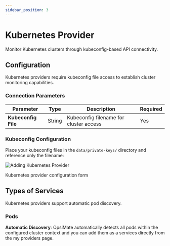 ```yaml
---
sidebar_position: 3
---
```


# Kubernetes Provider

Monitor Kubernetes clusters through kubeconfig-based API connectivity.

## Configuration

Kubernetes providers require kubeconfig file access to establish cluster monitoring capabilities.

### Connection Parameters

| Parameter | Type | Description | Required |
|-----------|------|-------------|----------|
| **Kubeconfig File** | String | Kubeconfig filename for cluster access | Yes |

### Kubeconfig Configuration

Place your kubeconfig files in the `data/private-keys/` directory and reference only the filename:

<div style={{textAlign: 'center', margin: '20px 0'}}>
  <img src="/img/kubernetes-provider-add.png" alt="Adding Kubernetes Provider" class="doc-image" />
  <p style={{fontSize: '14px', color: '#666', marginTop: '8px', fontStyle: 'italic'}}>Kubernetes provider configuration form</p>
</div>

## Types of Services

Kubernetes providers support automatic pod discovery.

### Pods

**Automatic Discovery**: OpsiMate automatically detects all pods within the configured cluster context and you can add them as a services directly from the my providers page.